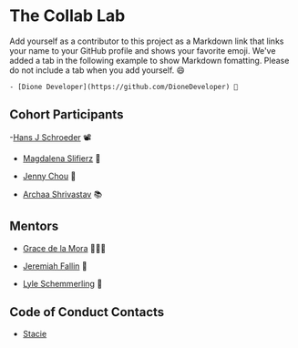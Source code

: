 # The Collab Lab

Add yourself as a contributor to this project as a Markdown link that links your name to your GitHub profile and shows your favorite emoji. We've added a tab in the following example to show Markdown fomatting. Please do not include a tab when you add yourself. 😄

    - [Dione Developer](https://github.com/DioneDeveloper) 💅

## Cohort Participants

-[Hans J Schroeder](https://github.com/hajschroeder) 📽

- [Magdalena Slifierz](https://github.com/MagdaSlifierz) :honeybee:

- [Jenny Chou](https://github.com/codecaviette) :partying_face:

- [Archaa Shrivastav](https://github.com/avinashi10) 📚

## Mentors

- [Grace de la Mora](https://github.com/thetrend) 🧙🏼‍♀️

- [Jeremiah Fallin](https://github.com/jeremiahfallin) 🙈

- [Lyle Schemmerling](https://github.com/lyleschemmerling) 🐶

## Code of Conduct Contacts

- [Stacie](https://github.com/stacietaylorcima)
